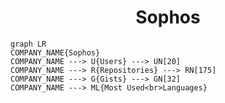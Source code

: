 <h1 align="center">Sophos</h1>

```mermaid
graph LR
COMPANY_NAME{Sophos}
COMPANY_NAME ---> U{Users} ---> UN[20]
COMPANY_NAME ---> R{Repositories} ---> RN[175]
COMPANY_NAME ---> G{Gists} ---> GN[32]
COMPANY_NAME ---> ML{Most Used<br>Languages}
```
